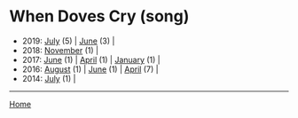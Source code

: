 # When Doves Cry (song)

  * 2019: 
      [July](./when-doves-cry-song-2019-07.md) (5) | 
      [June](./when-doves-cry-song-2019-06.md) (3) | 
  * 2018: 
      [November](./when-doves-cry-song-2018-11.md) (1) | 
  * 2017: 
      [June](./when-doves-cry-song-2017-06.md) (1) | 
      [April](./when-doves-cry-song-2017-04.md) (1) | 
      [January](./when-doves-cry-song-2017-01.md) (1) | 
  * 2016: 
      [August](./when-doves-cry-song-2016-08.md) (1) | 
      [June](./when-doves-cry-song-2016-06.md) (1) | 
      [April](./when-doves-cry-song-2016-04.md) (7) | 
  * 2014: 
      [July](./when-doves-cry-song-2014-07.md) (1) | 

----

[Home](../)

